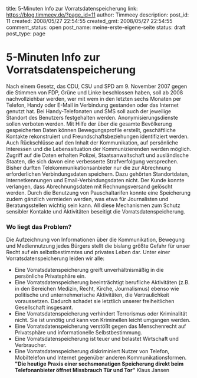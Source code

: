 title: 5-Minuten Info zur Vorratsdatenspeicherung
link: https://blog.timmeey.de/?page_id=11
author: Timmeey
description: 
post_id: 11
created: 2008/05/27 22:54:55
created_gmt: 2008/05/27 22:54:55
comment_status: open
post_name: meine-erste-eigene-seite
status: draft
post_type: page

# 5-Minuten Info zur Vorratsdatenspeicherung

Nach einem Gesetz, das CDU, CSU und SPD am 9. November 2007 gegen die Stimmen von FDP, Grüne und Linke beschlossen haben, soll ab 2008 nachvollziehbar werden, wer mit wem in den letzten sechs Monaten per Telefon, Handy oder E-Mail in Verbindung gestanden oder das Internet genutzt hat. Bei Handy-Telefonaten und SMS soll auch der jeweilige Standort des Benutzers festgehalten werden. Anonymisierungsdienste sollen verboten werden. Mit Hilfe der über die gesamte Bevölkerung gespeicherten Daten können Bewegungsprofile erstellt, geschäftliche Kontakte rekonstruiert und Freundschaftsbeziehungen identifiziert werden. Auch Rückschlüsse auf den Inhalt der Kommunikation, auf persönliche Interessen und die Lebenssituation der Kommunizierenden werden möglich. Zugriff auf die Daten erhalten Polizei, Staatsanwaltschaft und ausländische Staaten, die sich davon eine verbesserte Strafverfolgung versprechen. Bisher durften Telekommunikationsanbieter nur die zur Abrechnung erforderlichen Verbindungsdaten speichern. Dazu gehörten Standortdaten, Internetkennungen und Email-Verbindungsdaten nicht. Der Kunde konnte verlangen, dass Abrechnungsdaten mit Rechnungsversand gelöscht werden. Durch die Benutzung von Pauschaltarifen konnte eine Speicherung zudem gänzlich vermieden werden, was etwa für Journalisten und Beratungsstellen wichtig sein kann. All diese Mechanismen zum Schutz sensibler Kontakte und Aktivitäten beseitigt die Vorratsdatenspeicherung. 

### Wo liegt das Problem?

Die Aufzeichnung von Informationen über die Kommunikation, Bewegung und Mediennutzung jedes Bürgers stellt die bislang größte Gefahr für unser Recht auf ein selbstbestimmtes und privates Leben dar. Unter einer Vorratsdatenspeicherung leiden wir alle: 

  * Eine Vorratsdatenspeicherung greift unverhältnismäßig in die persönliche Privatsphäre ein.
  * Eine Vorratsdatenspeicherung beeinträchtigt berufliche Aktivitäten (z.B. in den Bereichen Medizin, Recht, Kirche, Journalismus) ebenso wie politische und unternehmerische Aktivitäten, die Vertraulichkeit voraussetzen. Dadurch schadet sie letztlich unserer freiheitlichen Gesellschaft insgesamt.
  * Eine Vorratsdatenspeicherung verhindert Terrorismus oder Kriminalität nicht. Sie ist unnötig und kann von Kriminellen leicht umgangen werden.
  * Eine Vorratsdatenspeicherung verstößt gegen das Menschenrecht auf Privatsphäre und informationelle Selbstbestimmung.
  * Eine Vorratsdatenspeicherung ist teuer und belastet Wirtschaft und Verbraucher.
  * Eine Vorratsdatenspeicherung diskriminiert Nutzer von Telefon, Mobiltelefon und Internet gegenüber anderen Kommunikationsformen.
**"Die heutige Praxis einer sechsmonatigen Speicherung direkt beim Telefonanbieter öffnet Missbrauch Tür und Tor"** Klaus Jansen
